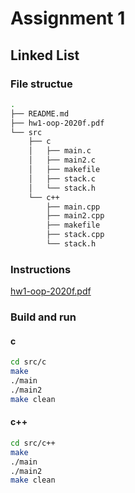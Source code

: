 # Assignment 1

## Linked List

### File structue 
```sh
.
├── README.md
├── hw1-oop-2020f.pdf
└── src
    ├── c
    │   ├── main.c
    │   ├── main2.c
    │   ├── makefile
    │   ├── stack.c
    │   └── stack.h
    └── c++
        ├── main.cpp
        ├── main2.cpp
        ├── makefile
        ├── stack.cpp
        └── stack.h
```

### Instructions
[hw1-oop-2020f.pdf](hw1-oop-2020f.pdf)

### Build and run
#### c
```sh
cd src/c
make
./main
./main2
make clean
```
#### c++
```sh
cd src/c++
make
./main
./main2
make clean
```
